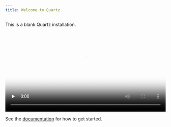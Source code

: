 ```yaml
---
title: Welcome to Quartz
---
```



This is a blank Quartz installation.

<video controls autoplay loop preload="none" width="100%" 
poster="https://box.fu-berlin.de/s/o2qzSoKaMYBWDHe">
    <source src="https://box.fu-berlin.de/s/o2qzSoKaMYBWDHe/download/Mara%20und%20Joris%20Sp%C3%A4tzlehop%20Lindy%20Move.mp4"
            type="video/mp4">
</video>

See the [documentation](https://quartz.jzhao.xyz) for how to get started.
